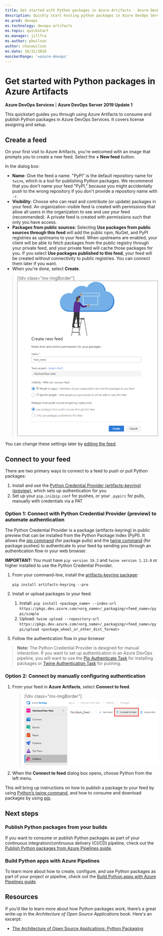 ```yaml
---
title: Get started with Python packages in Azure Artifacts - Azure DevOps Services
description: Quickly start hosting python packages in Azure DevOps Services
ms.prod: devops
ms.technology: devops-artifacts
ms.topic: quickstart
ms.manager: jillfra
ms.author: phwilson
author: chasewilson
ms.date: 10/31/2018
monikerRange: '=azure-devops'
---
```


# Get started with Python packages in Azure Artifacts

**Azure DevOps Services** | **Azure DevOps Server 2019 Update 1**

This quickstart guides you through using Azure Artifacts to consume and publish Python packages in Azure DevOps Services. It covers license assigning and setup.

## Create a feed

On your first visit to Azure Artifacts, you're welcomed with an image that prompts you to create a new feed. Select the **+ New feed** button.

In the dialog box:
* **Name**: Give the feed a name. "PyPI" is the default repository name for `twine`, which is a tool for publishing Python packages. We recommend that you don't name your feed "PyPI," because you might accidentally push to the wrong repository if you don't provide a repository name with `-r`. 
* **Visibility**: Choose who can read and contribute (or update) packages in your feed.  An organization-visible feed is created with permissions that allow all users in the organization to see and use your feed (recommended).  A private feed is created with permissions such that only you have access.
* **Packages from public sources**: Selecting **Use packages from public sources through this feed** will add the public npm, NuGet, and PyPI registries as upstreams to your feed. When upstreams are enabled, your client will be able to fetch packages from the public registry through your private feed, and your private feed will cache those packages for you. If you select **Use packages published to this feed**, your feed will be created without connectivity to public registries. You can connect them later if you want.
* When you're done, select **Create**.

> [!div class="mx-imgBorder"] 
>![New feed dialog box](../_shared/_img/new-feed-dialog-azure-devops-newnav.png)
> 

You can change these settings later by [editing the feed](../feeds/edit-feed.md).

## Connect to your feed

There are two primary ways to connect to a feed to push or pull Python packages:
1. Install and use the [Python Credential Provider (artifacts-keyring) (preview)](https://github.com/microsoft/artifacts-keyring), which sets up authentication for you
2. Set up your `pip.ini`/`pip.conf` for pushes, or your `.pypirc` for pulls, manually with credentials via a PAT

### Option 1: Connect with Python Credential Provider (preview) to automate authentication

The Python Credential Provider is a package (artifacts-keyring) in public preview that can be installed from the Python Package Index (PyPI). It allows the [pip command](https://pypi.org/project/pip/) (for package pulls) and the [twine command](https://pypi.org/project/twine/) (for package pushes) to authenticate to your feed by sending you through an authentication flow in your web browser. 

**IMPORTANT:** You must have `pip version 19.2` and `twine version 1.13.0` or higher installed to use the Python Credential Provider.

1. From your command-line, install the [artifacts-keyring package](https://github.com/microsoft/artifacts-keyring):
    
    `pip install artifacts-keyring --pre`

2. Install or upload packages to your feed:
    1. Install: `pip install <package_name> --index-url https://pkgs.dev.azure.com/<org_name>/_packaging/<feed_name>/pypi/simple`
    2. Upload: `twine upload --repository-url https://pkgs.dev.azure.com/<org_name>/_packaging/<feed_name>/pypi/upload <package_wheel_or_other_dist_format>`
3. Follow the authentication flow in your browser

> **Note:** The Python Credential Provider is designed for manual interaction. If you want to set up authentication in an Azure DevOps pipeline, you will want to use the [Pip Authenticate Task](../../pipelines/tasks/package/pip-authenticate.md) for installing packages or [Twine Authentication Task](../../pipelines/tasks/package/twine-authenticate.md) for pushing.


### Option 2: Connect by manually configuring authentication

1. From your feed in **Azure Artifacts**, select **Connect to feed**.

   > [!div class="mx-imgBorder"] 
   >![Connect to feed button on the upper right of the page](../_shared/_img/connect-to-feed-azure-devops-newnav.png)
   > 

2. When the **Connect to feed** dialog box opens, choose Python from the left menu. 

This will bring up instructions on how to publish a package to your feed by using [Python’s twine command](https://pypi.org/project/twine/), and how to consume and download packages by using [pip](https://pypi.org/project/pip/).

## Next steps

### Publish Python packages from your builds

If you want to consume or publish Python packages as part of your continuous integration/continuous delivery (CI/CD) pipeline, check out the [Publish Python packages from Azure Pipelines guide](/azure/devops/pipelines/targets/pypi).

### Build Python apps with Azure Pipelines

To learn more about how to create, configure, and use Python packages as part of your project or pipeline, check out the [Build Python apps with Azure Pipelines guide](https://docs.microsoft.com/azure/devops/pipelines/languages/python?view=azure-devops).

## Resources

If you’d like to learn more about how Python packages work, there’s a great write-up in the *Architecture of Open Source Applications* book. Here's an excerpt:

* [The Architecture of Open Source Applications: Python Packaging](http://www.aosabook.org/en/packaging.html)
